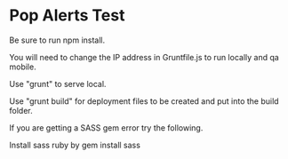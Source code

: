 # Pop Alerts Test

Be sure to run npm install.

You will need to change the IP address in Gruntfile.js to run locally and qa mobile.

Use "grunt" to serve local.

Use "grunt build" for deployment files to be created and put into the build folder.

If you are getting a SASS gem error try the following.

Install sass ruby by gem install sass

